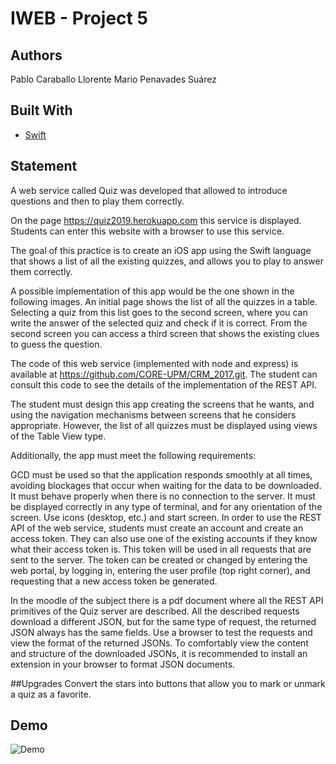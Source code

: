 # IWEB - Project 5
## Authors
Pablo Caraballo Llorente
Mario Penavades Suárez

## Built With
- [Swift](https://www.apple.com/swift/)

## Statement
A web service called Quiz was developed that allowed to introduce questions and then to play them correctly.

On the page https://quiz2019.herokuapp.com this service is displayed. Students can enter this website with a browser to use this service.

The goal of this practice is to create an iOS app using the Swift language that shows a list of all the existing quizzes, and allows you to play to answer them correctly.

A possible implementation of this app would be the one shown in the following images. An initial page shows the list of all the quizzes in a table. Selecting a quiz from this list goes to the second screen, where you can write the answer of the selected quiz and check if it is correct. From the second screen you can access a third screen that shows the existing clues to guess the question.


The code of this web service (implemented with node and express) is available at https://github.com/CORE-UPM/CRM_2017.git. The student can consult this code to see the details of the implementation of the REST API.

The student must design this app creating the screens that he wants, and using the navigation mechanisms between screens that he considers appropriate. However, the list of all quizzes must be displayed using views of the Table View type.

Additionally, the app must meet the following requirements:

GCD must be used so that the application responds smoothly at all times, avoiding blockages that occur when waiting for the data to be downloaded.
It must behave properly when there is no connection to the server.
It must be displayed correctly in any type of terminal, and for any orientation of the screen.
Use icons (desktop, etc.) and start screen.
In order to use the REST API of the web service, students must create an account and create an access token. They can also use one of the existing accounts if they know what their access token is. This token will be used in all requests that are sent to the server. The token can be created or changed by entering the web portal, by logging in, entering the user profile (top right corner), and requesting that a new access token be generated.

In the moodle of the subject there is a pdf document where all the REST API primitives of the Quiz server are described. All the described requests download a different JSON, but for the same type of request, the returned JSON always has the same fields. Use a browser to test the requests and view the format of the returned JSONs. To comfortably view the content and structure of the downloaded JSONs, it is recommended to install an extension in your browser to format JSON documents.

##Upgrades
Convert the stars into buttons that allow you to mark or unmark a quiz as a favorite.

## Demo
![Demo](p5.gif)